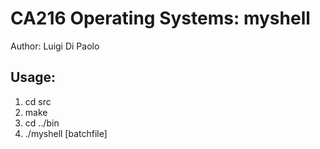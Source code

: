 # CA216 Operating Systems: myshell

Author: Luigi Di Paolo

## Usage:
1. cd src
2. make
3. cd ../bin
4. ./myshell [batchfile]
